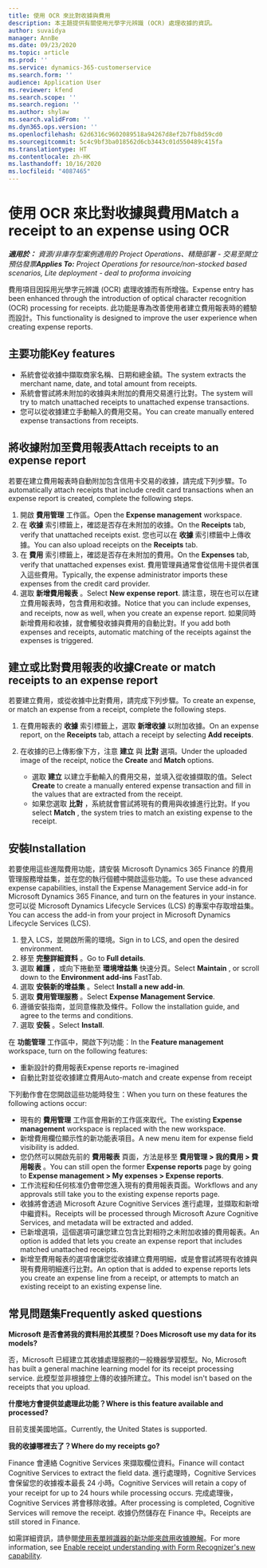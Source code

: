 ```yaml
---
title: 使用 OCR 來比對收據與費用
description: 本主題提供有關使用光學字元辨識 (OCR) 處理收據的資訊。
author: suvaidya
manager: AnnBe
ms.date: 09/23/2020
ms.topic: article
ms.prod: ''
ms.service: dynamics-365-customerservice
ms.search.form: ''
audience: Application User
ms.reviewer: kfend
ms.search.scope: ''
ms.search.region: ''
ms.author: shylaw
ms.search.validFrom: ''
ms.dyn365.ops.version: ''
ms.openlocfilehash: 62d6316c9602089518a94267d8ef2b7fb8d59cd0
ms.sourcegitcommit: 5c4c9bf3ba018562d6cb3443c01d550489c415fa
ms.translationtype: HT
ms.contentlocale: zh-HK
ms.lasthandoff: 10/16/2020
ms.locfileid: "4087465"
---
```

# <a name="match-a-receipt-to-an-expense-using-ocr"></a><span data-ttu-id="e307d-103">使用 OCR 來比對收據與費用</span><span class="sxs-lookup"><span data-stu-id="e307d-103">Match a receipt to an expense using OCR</span></span>

<span data-ttu-id="e307d-104">_**適用於：** 資源/非庫存型案例適用的 Project Operations、精簡部署 - 交易至開立預估發票_</span><span class="sxs-lookup"><span data-stu-id="e307d-104">_**Applies To:** Project Operations for resource/non-stocked based scenarios, Lite deployment - deal to proforma invoicing_</span></span>

<span data-ttu-id="e307d-105">費用項目因採用光學字元辨識 (OCR) 處理收據而有所增強。</span><span class="sxs-lookup"><span data-stu-id="e307d-105">Expense entry has been enhanced through the introduction of optical character recognition (OCR) processing for receipts.</span></span> <span data-ttu-id="e307d-106">此功能是專為改善使用者建立費用報表時的體驗而設計。</span><span class="sxs-lookup"><span data-stu-id="e307d-106">This functionality is designed to improve the user experience when creating expense reports.</span></span>

## <a name="key-features"></a><span data-ttu-id="e307d-107">主要功能</span><span class="sxs-lookup"><span data-stu-id="e307d-107">Key features</span></span>

- <span data-ttu-id="e307d-108">系統會從收據中擷取商家名稱、日期和總金額。</span><span class="sxs-lookup"><span data-stu-id="e307d-108">The system extracts the merchant name, date, and total amount from receipts.</span></span>
- <span data-ttu-id="e307d-109">系統會嘗試將未附加的收據與未附加的費用交易進行比對。</span><span class="sxs-lookup"><span data-stu-id="e307d-109">The system will try to match unattached receipts to unattached expense transactions.</span></span>
- <span data-ttu-id="e307d-110">您可以從收據建立手動輸入的費用交易。</span><span class="sxs-lookup"><span data-stu-id="e307d-110">You can create manually entered expense transactions from receipts.</span></span>

## <a name="attach-receipts-to-an-expense-report"></a><span data-ttu-id="e307d-111">將收據附加至費用報表</span><span class="sxs-lookup"><span data-stu-id="e307d-111">Attach receipts to an expense report</span></span>

<span data-ttu-id="e307d-112">若要在建立費用報表時自動附加包含信用卡交易的收據，請完成下列步驟。</span><span class="sxs-lookup"><span data-stu-id="e307d-112">To automatically attach receipts that include credit card transactions when an expense report is created, complete the following steps.</span></span>

  1. <span data-ttu-id="e307d-113">開啟 **費用管理** 工作區。</span><span class="sxs-lookup"><span data-stu-id="e307d-113">Open the **Expense management** workspace.</span></span>
  2. <span data-ttu-id="e307d-114">在 **收據** 索引標籤上，確認是否存在未附加的收據。</span><span class="sxs-lookup"><span data-stu-id="e307d-114">On the **Receipts** tab, verify that unattached receipts exist.</span></span> <span data-ttu-id="e307d-115">您也可以在 **收據** 索引標籤中上傳收據。</span><span class="sxs-lookup"><span data-stu-id="e307d-115">You can also upload receipts on the **Receipts** tab.</span></span>
  3. <span data-ttu-id="e307d-116">在 **費用** 索引標籤上，確認是否存在未附加的費用。</span><span class="sxs-lookup"><span data-stu-id="e307d-116">On the **Expenses** tab, verify that unattached expenses exist.</span></span> <span data-ttu-id="e307d-117">費用管理員通常會從信用卡提供者匯入這些費用。</span><span class="sxs-lookup"><span data-stu-id="e307d-117">Typically, the expense administrator imports these expenses from the credit card provider.</span></span>
  4. <span data-ttu-id="e307d-118">選取 **新增費用報表** 。</span><span class="sxs-lookup"><span data-stu-id="e307d-118">Select **New expense report**.</span></span> <span data-ttu-id="e307d-119">請注意，現在也可以在建立費用報表時，包含費用和收據。</span><span class="sxs-lookup"><span data-stu-id="e307d-119">Notice that you can include expenses, and receipts, now as well, when you create an expense report.</span></span> <span data-ttu-id="e307d-120">如果同時新增費用和收據，就會觸發收據與費用的自動比對。</span><span class="sxs-lookup"><span data-stu-id="e307d-120">If you add both expenses and receipts, automatic matching of the receipts against the expenses is triggered.</span></span>

## <a name="create-or-match-receipts-to-an-expense-report"></a><span data-ttu-id="e307d-121">建立或比對費用報表的收據</span><span class="sxs-lookup"><span data-stu-id="e307d-121">Create or match receipts to an expense report</span></span>
<span data-ttu-id="e307d-122">若要建立費用，或從收據中比對費用，請完成下列步驟。</span><span class="sxs-lookup"><span data-stu-id="e307d-122">To create an expense, or match an expense from a receipt, complete the following steps.</span></span>

  1. <span data-ttu-id="e307d-123">在費用報表的 **收據** 索引標籤上，選取 **新增收據** 以附加收據。</span><span class="sxs-lookup"><span data-stu-id="e307d-123">On an expense report, on the **Receipts** tab, attach a receipt by selecting **Add receipts**.</span></span>
  2. <span data-ttu-id="e307d-124">在收據的已上傳影像下方，注意 **建立** 與 **比對** 選項。</span><span class="sxs-lookup"><span data-stu-id="e307d-124">Under the uploaded image of the receipt, notice the **Create** and **Match** options.</span></span>

      - <span data-ttu-id="e307d-125">選取 **建立** 以建立手動輸入的費用交易，並填入從收據擷取的值。</span><span class="sxs-lookup"><span data-stu-id="e307d-125">Select **Create** to create a manually entered expense transaction and fill in the values that are extracted from the receipt.</span></span>
      - <span data-ttu-id="e307d-126">如果您選取 **比對** ，系統就會嘗試將現有的費用與收據進行比對。</span><span class="sxs-lookup"><span data-stu-id="e307d-126">If you select **Match** , the system tries to match an existing expense to the receipt.</span></span>

## <a name="installation"></a><span data-ttu-id="e307d-127">安裝</span><span class="sxs-lookup"><span data-stu-id="e307d-127">Installation</span></span>

<span data-ttu-id="e307d-128">若要使用這些進階費用功能，請安裝 Microsoft Dynamics 365 Finance 的費用管理服務增益集，並在您的執行個體中開啟這些功能。</span><span class="sxs-lookup"><span data-stu-id="e307d-128">To use these advanced expense capabilities, install the Expense Management Service add-in for Microsoft Dynamics 365 Finance, and turn on the features in your instance.</span></span> <span data-ttu-id="e307d-129">您可以從 Microsoft Dynamics Lifecycle Services (LCS) 的專案中存取增益集。</span><span class="sxs-lookup"><span data-stu-id="e307d-129">You can access the add-in from your project in Microsoft Dynamics Lifecycle Services (LCS).</span></span>

1. <span data-ttu-id="e307d-130">登入 LCS，並開啟所需的環境。</span><span class="sxs-lookup"><span data-stu-id="e307d-130">Sign in to LCS, and open the desired environment.</span></span>
2. <span data-ttu-id="e307d-131">移至 **完整詳細資料** 。</span><span class="sxs-lookup"><span data-stu-id="e307d-131">Go to **Full details**.</span></span>
3. <span data-ttu-id="e307d-132">選取 **維護** ，或向下捲動至 **環境增益集** 快速分頁。</span><span class="sxs-lookup"><span data-stu-id="e307d-132">Select **Maintain** , or scroll down to the **Environment add-ins** FastTab.</span></span>
4. <span data-ttu-id="e307d-133">選取 **安裝新的增益集** 。</span><span class="sxs-lookup"><span data-stu-id="e307d-133">Select **Install a new add-in**.</span></span>
5. <span data-ttu-id="e307d-134">選取 **費用管理服務** 。</span><span class="sxs-lookup"><span data-stu-id="e307d-134">Select **Expense Management Service**.</span></span>
6. <span data-ttu-id="e307d-135">遵循安裝指南，並同意條款及條件。</span><span class="sxs-lookup"><span data-stu-id="e307d-135">Follow the installation guide, and agree to the terms and conditions.</span></span>
7. <span data-ttu-id="e307d-136">選取 **安裝** 。</span><span class="sxs-lookup"><span data-stu-id="e307d-136">Select **Install**.</span></span>

<span data-ttu-id="e307d-137">在 **功能管理** 工作區中，開啟下列功能：</span><span class="sxs-lookup"><span data-stu-id="e307d-137">In the **Feature management** workspace, turn on the following features:</span></span>

- <span data-ttu-id="e307d-138">重新設計的費用報表</span><span class="sxs-lookup"><span data-stu-id="e307d-138">Expense reports re-imagined</span></span>
- <span data-ttu-id="e307d-139">自動比對並從收據建立費用</span><span class="sxs-lookup"><span data-stu-id="e307d-139">Auto-match and create expense from receipt</span></span>

<span data-ttu-id="e307d-140">下列動作會在您開啟這些功能時發生：</span><span class="sxs-lookup"><span data-stu-id="e307d-140">When you turn on these features the following actions occur:</span></span>

- <span data-ttu-id="e307d-141">現有的 **費用管理** 工作區會用新的工作區來取代。</span><span class="sxs-lookup"><span data-stu-id="e307d-141">The existing **Expense management** workspace is replaced with the new workspace.</span></span>
- <span data-ttu-id="e307d-142">新增費用欄位顯示性的新功能表項目。</span><span class="sxs-lookup"><span data-stu-id="e307d-142">A new menu item for expense field visibility is added.</span></span>
- <span data-ttu-id="e307d-143">您仍然可以開啟先前的 **費用報表** 頁面，方法是移至 **費用管理 > 我的費用 > 費用報表** 。</span><span class="sxs-lookup"><span data-stu-id="e307d-143">You can still open the former **Expense reports** page by going to **Expense management > My expenses > Expense reports**.</span></span>
- <span data-ttu-id="e307d-144">工作流程和任何核准仍會帶您進入現有的費用報表頁面。</span><span class="sxs-lookup"><span data-stu-id="e307d-144">Workflows and any approvals still take you to the existing expense reports page.</span></span>
- <span data-ttu-id="e307d-145">收據將會透過 Microsoft Azure Cognitive Services 進行處理，並擷取和新增中繼資料。</span><span class="sxs-lookup"><span data-stu-id="e307d-145">Receipts will be processed through Microsoft Azure Cognitive Services, and metadata will be extracted and added.</span></span>
- <span data-ttu-id="e307d-146">已新增選項，這個選項可讓您建立包含比對相符之未附加收據的費用報表。</span><span class="sxs-lookup"><span data-stu-id="e307d-146">An option is added that lets you create an expense report that includes matched unattached receipts.</span></span>
- <span data-ttu-id="e307d-147">新增至費用報表的選項會讓您從收據建立費用明細，或是會嘗試將現有收據與現有費用明細進行比對。</span><span class="sxs-lookup"><span data-stu-id="e307d-147">An option that is added to expense reports lets you create an expense line from a receipt, or attempts to match an existing receipt to an existing expense line.</span></span>

## <a name="frequently-asked-questions"></a><span data-ttu-id="e307d-148">常見問題集</span><span class="sxs-lookup"><span data-stu-id="e307d-148">Frequently asked questions</span></span>

<span data-ttu-id="e307d-149">**Microsoft 是否會將我的資料用於其模型？**</span><span class="sxs-lookup"><span data-stu-id="e307d-149">**Does Microsoft use my data for its models?**</span></span>

<span data-ttu-id="e307d-150">否，Microsoft 已經建立其收據處理服務的一般機器學習模型。</span><span class="sxs-lookup"><span data-stu-id="e307d-150">No, Microsoft has built a general machine learning model for its receipt processing service.</span></span> <span data-ttu-id="e307d-151">此模型並非根據您上傳的收據所建立。</span><span class="sxs-lookup"><span data-stu-id="e307d-151">This model isn't based on the receipts that you upload.</span></span>

<span data-ttu-id="e307d-152">**什麼地方會提供並處理此功能？**</span><span class="sxs-lookup"><span data-stu-id="e307d-152">**Where is this feature available and processed?**</span></span>

<span data-ttu-id="e307d-153">目前支援美國地區。</span><span class="sxs-lookup"><span data-stu-id="e307d-153">Currently, the United States is supported.</span></span>

<span data-ttu-id="e307d-154">**我的收據哪裡去了？**</span><span class="sxs-lookup"><span data-stu-id="e307d-154">**Where do my receipts go?**</span></span>

<span data-ttu-id="e307d-155">Finance 會連絡 Cognitive Services 來擷取欄位資料。</span><span class="sxs-lookup"><span data-stu-id="e307d-155">Finance will contact Cognitive Services to extract the field data.</span></span> <span data-ttu-id="e307d-156">進行處理時，Cognitive Services 會保留您的收據複本最長 24 小時。</span><span class="sxs-lookup"><span data-stu-id="e307d-156">Cognitive Services will retain a copy of your receipt for up to 24 hours while processing occurs.</span></span> <span data-ttu-id="e307d-157">完成處理後，Cognitive Services 將會移除收據。</span><span class="sxs-lookup"><span data-stu-id="e307d-157">After processing is completed, Cognitive Services will remove the receipt.</span></span> <span data-ttu-id="e307d-158">收據仍然儲存在 Finance 中。</span><span class="sxs-lookup"><span data-stu-id="e307d-158">Receipts are still stored in Finance.</span></span>

<span data-ttu-id="e307d-159">如需詳細資訊，請參閱[使用表單辨識器的新功能來啟用收據瞭解](https://azure.microsoft.com/blog/enable-receipt-understanding-with-form-recognizer-s-new-capability/)。</span><span class="sxs-lookup"><span data-stu-id="e307d-159">For more information, see [Enable receipt understanding with Form Recognizer's new capability](https://azure.microsoft.com/blog/enable-receipt-understanding-with-form-recognizer-s-new-capability/).</span></span>
